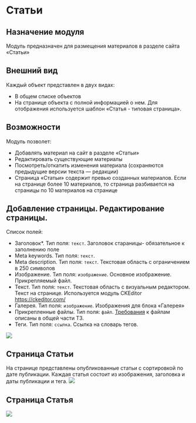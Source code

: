 # Статьи
## Назначение модуля
Модуль предназначен для размещения материалов в разделе сайта «Статьи»
## Внешний вид
Каждый объект представлен в двух видах:
- В общем списке объектов
- На странице объекта с полной информацией о нем. Для отображения используется шаблон «Статья - типовая страница».
## Возможности
Модуль позволет:
- Добавлять материал на сайт в разделе «Статьи»
- Редактировать существующие материалы
- Посмотреть/откатить изменения материала (сохраняются предыдущие версии текста — редакции)
- Страница «Статьи» содержит превью созданных материалов. Если на странице более 10 материалов, то страница разбивается на страницы по 10 материалов на странице
## Добавление страницы. Редактирование страницы.
Список полей:
- Заголовок*. Тип поля: `текст`. Заголовок стараницы- обязательное к заполнению поле
- Meta keywords. Тип поля: `текст`.
- Meta description. Тип поля: `текст`. Текстовая область с ограничением в 250 символов
- Изображение. Тип поля: `изображение`. Основное изображение. Прикрепляемый файл.
- Текст. Тип поля: `текст`. Текстовая область с визуальным редактором. Текст на странице. Используется модуль CKEditor <https://ckeditor.com/>
- Галерея. Тип поля: `изображение`. Изображения для блока «Галерея»
- Прикрепленные файлы. Тип поля: `файл`. [Требования][identifier] к файлам описаны в общей части ТЗ.
- Теги. Тип поля: `ссылка`. Ссылка на словарь тегов.

[identifier]: https://github.com/synapse-studio/dogovor/blob/master/tz/openTZ.md#%D0%A2%D1%80%D0%B5%D0%B1%D0%BE%D0%B2%D0%B0%D0%BD%D0%B8%D1%8F-%D0%BA-%D1%85%D1%80%D0%B0%D0%BD%D0%B5%D0%BD%D0%B8%D1%8E-%D0%B4%D0%B0%D0%BD%D0%BD%D1%8B%D1%85

<img src="https://github.com/synapse-studio/helper/blob/master/tz/article/article.jpg?raw=true">

## Страница Статьи
На странице представлены опубликованные статьи с сортировкой по дате публикации.
Каждая статья состоит из изображения, заголовка и даты публикации и тега.
<img src="https://github.com/synapse-studio/helper/blob/master/tz/article/articles.jpg?raw=true">

## Страница Статья
<img src="https://github.com/synapse-studio/helper/blob/master/tz/article/articlepage.jpg?raw=true">

